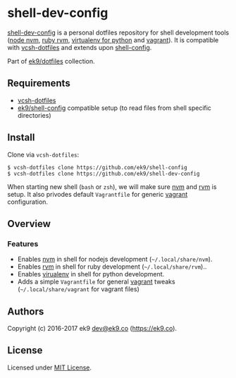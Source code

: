 shell-dev-config
================

[shell-dev-config][0] is a personal dotfiles repository for shell development
tools ([node nvm][3], [ruby rvm][4], [virtualenv for python][5] and
[vagrant][6]). It is compatible with [vcsh-dotfiles][1] and extends upon
[shell-config][2].

Part of [ek9/dotfiles][10] collection.

## Requirements

- [vcsh-dotfiles][1]
- [ek9/shell-config][2] compatible setup (to read files from shell specific
  directories)


## Install

Clone via `vcsh-dotfiles`:

    $ vcsh-dotfiles clone https://github.com/ek9/shell-config
    $ vcsh-dotfiles clone https://github.com/ek9/shell-dev-config

When starting new shell (`bash` or `zsh`), we will make sure [nvm][3] and [rvm][4]
is setup. It also privodes default `Vagrantfile` for generic [vagrant][6]
configuration.

## Overview

### Features

- Enables [nvm][3] in shell for nodejs development (`~/.local/share/nvm`).
- Enables [rvm][4] in shell for ruby development (`~/.local/share/rvm`)..
- Enables [virualenv][5] in shell for python development.
- Adds a simple `Vagrantfile` for general [vagrant][6] tweaks
  (`~/.local/share/vagrant` for vagrant files)

## Authors

Copyright (c) 2016-2017 ek9 <dev@ek9.co> (https://ek9.co).

## License

Licensed under [MIT License](LICENSE).

[0]: https://github.com/ek9/shell-dev-config
[1]: https://github.com/ek9/vcsh-dotfiles
[2]: https://github.com/ek9/shell-config
[3]: https://github.com/creationix/nvm
[4]: https://rvm.io/
[5]: http://docs.python-guide.org/en/latest/dev/virtualenvs/
[6]: https://www.vagrantup.com/docs/
[10]: https://github.com/ek9/dotfiles
